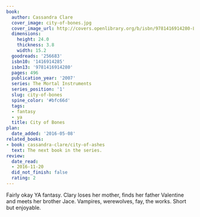 ```yaml
---
book:
  author: Cassandra Clare
  cover_image: city-of-bones.jpg
  cover_image_url: http://covers.openlibrary.org/b/isbn/9781416914280-L.jpg
  dimensions:
    height: 24.0
    thickness: 3.8
    width: 15.2
  goodreads: '256683'
  isbn10: '1416914285'
  isbn13: '9781416914280'
  pages: 496
  publication_year: '2007'
  series: The Mortal Instruments
  series_position: '1'
  slug: city-of-bones
  spine_color: '#bfc66d'
  tags:
  - fantasy
  - ya
  title: City of Bones
plan:
  date_added: '2016-05-08'
related_books:
- book: cassandra-clare/city-of-ashes
  text: The next book in the series.
review:
  date_read:
  - 2016-11-20
  did_not_finish: false
  rating: 2
---
```


Fairly okay YA fantasy. Clary loses her mother, finds her father Valentine and meets her brother Jace. Vampires, werewolves, fay, the works. Short but enjoyable.
